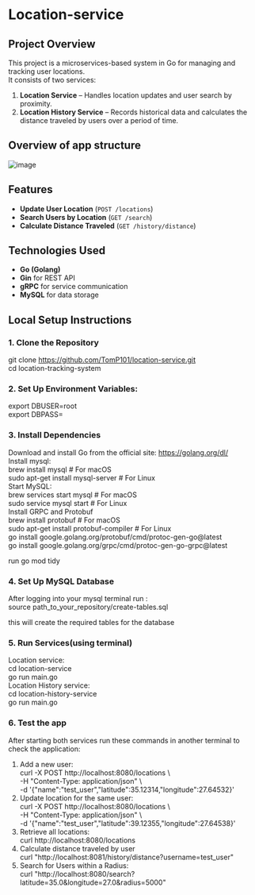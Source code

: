# Location-service

## Project Overview

This project is a microservices-based system in Go for managing and tracking user locations.  
It consists of two services: 

1. **Location Service** – Handles location updates and user search by proximity.  
2. **Location History Service** – Records historical data and calculates the distance traveled by users over a period of time.

## Overview of app structure
![image](https://github.com/user-attachments/assets/f6551bab-9235-4310-9cb6-104dc411e3fe)


## Features

- **Update User Location** (`POST /locations`)  
- **Search Users by Location** (`GET /search`)  
- **Calculate Distance Traveled** (`GET /history/distance`)  


## Technologies Used

- **Go (Golang)**  
- **Gin** for REST API  
- **gRPC** for service communication  
- **MySQL** for data storage

## Local Setup Instructions

### 1. Clone the Repository

git clone https://github.com/TomP101/location-service.git  
cd location-tracking-system  

### 2. Set Up Environment Variables:

export DBUSER=root  
export DBPASS=  

### 3. Install Dependencies
Download and install Go from the official site: https://golang.org/dl/  
Install mysql:  
  brew install mysql  # For macOS    
  sudo apt-get install mysql-server  # For Linux  
  Start MySQL:  
    brew services start mysql  # For macOS    
    sudo service mysql start  # For Linux    
Install GRPC and Protobuf  
  brew install protobuf  # For macOS    
  sudo apt-get install protobuf-compiler  # For Linux   
  go install google.golang.org/protobuf/cmd/protoc-gen-go@latest    
  go install google.golang.org/grpc/cmd/protoc-gen-go-grpc@latest  

run go mod tidy  

### 4. Set Up MySQL Database

After logging into your mysql terminal run :  
source path_to_your_repository/create-tables.sql  

this will create the required tables for the database  

### 5. Run Services(using terminal)

Location service:  
  cd location-service    
  go run main.go    
Location History service:  
  cd location-history-service    
  go run main.go    

### 6. Test the app  
After starting both services run these commands in another terminal to check the application:  
1. Add a new user:  
curl -X POST http://localhost:8080/locations \  
-H "Content-Type: application/json" \  
-d '{"name":"test_user","latitude":35.12314,"longitude":27.64532}'  
2. Update location for the same user:  
curl -X POST http://localhost:8080/locations \  
-H "Content-Type: application/json" \  
-d '{"name":"test_user","latitude":39.12355,"longitude":27.64538}'  
3. Retrieve all locations:  
curl http://localhost:8080/locations  
4. Calculate distance traveled by user  
curl "http://localhost:8081/history/distance?username=test_user"  
5. Search for Users within a Radius:  
curl "http://localhost:8080/search?latitude=35.0&longitude=27.0&radius=5000"  



